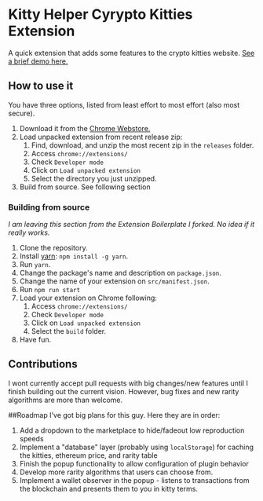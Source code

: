 # Kitty Helper Cyrypto Kitties Extension

A quick extension that adds some features to the crypto kitties website. [See a brief demo here.](https://gfycat.com/gifs/detail/GrotesqueYellowBlowfish)

## How to use it
You have three options, listed from least effort to most effort (also most secure).

1. Download it from the [Chrome Webstore.](https://chrome.google.com/webstore/detail/kitty-helper/dceabgpbnaimhibdgjdhgbabiocgimhb)
2. Load unpacked extension from recent release zip:
    1. Find, download, and unzip the most recent zip in the `releases` folder.
    2. Access `chrome://extensions/`
    3. Check `Developer mode`
    4. Click on `Load unpacked extension`
    5. Select the directory you just unzipped.
3. Build from source. See following section

### Building from source
*I am leaving this section from the Extension Boilerplate I forked. No idea if it really works.*

1. Clone the repository.
2. Install [yarn](https://yarnpkg.com): `npm install -g yarn`.
3. Run `yarn`.
4. Change the package's name and description on `package.json`.
5. Change the name of your extension on `src/manifest.json`.
6. Run `npm run start`
7. Load your extension on Chrome following:
    1. Access `chrome://extensions/`
    2. Check `Developer mode`
    3. Click on `Load unpacked extension`
    4. Select the `build` folder.
8. Have fun.

## Contributions
I wont currently accept pull requests with big changes/new features until I finish building out the current vision.
However, bug fixes and new rarity algorithms are more than welcome. 

##Roadmap
I've got big plans for this guy. Here they are in order:
1. Add a dropdown to the marketplace to hide/fadeout low reproduction speeds
2. Implement a "database" layer (probably using `localStorage`) for caching the kitties, ethereum price, and rarity table
3. Finish the popup functionality to allow configuration of plugin behavior
4. Develop more rarity algorithms that users can choose from. 
5. Implement a wallet observer in the popup - listens to transactions from the blockchain and presents them to you in kitty terms.


